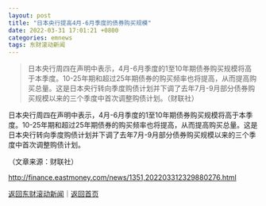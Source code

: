 ```yaml
---
layout: post
title: "日本央行提高4月-6月季度的债券购买规模"
date: 2022-03-31 17:01:21 +0800
categories: emnews
tags: 东财滚动新闻
---
```

> 日本央行周四在声明中表示，4月-6月季度的1至10年期债券购买规模将高于本季度。10-25年期和超过25年期债券的购买频率也将提高，从而提高购买总量。这是日本央行转向季度购债计划并下调了去年7月-9月部分债券购买规模以来的三个季度中首次调整购债计划。（财联社）

<p>日本央行周四在声明中表示，4月-6月季度的1至10年期债券购买规模将高于本季度。10-25年期和超过25年期债券的购买频率也将提高，从而提高购买总量。这是日本央行转向季度购债计划并下调了去年7月-9月部分债券购买规模以来的三个季度中首次调整购债计划。</p><p class="em_media">（文章来源：财联社）</p>

<http://finance.eastmoney.com/news/1351,202203312329880276.html>

[返回东财滚动新闻](//finews.withounder.com/emnews/)｜[返回首页](//finews.withounder.com/)
